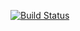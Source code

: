 [![Build Status](http://build.gravitee.io/jenkins/buildStatus/icon?job=gravitee-gateway)](http://build.gravitee.io/jenkins/job/gravitee-gateway/)
